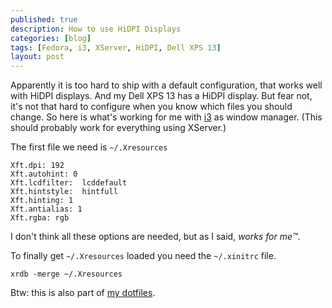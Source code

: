 ```yaml
---
published: true
description: How to use HiDPI Displays
categories: [blog]
tags: [Fedora, i3, XServer, HiDPI, Dell XPS 13]
layout: post
---
```


Apparently it is too hard to ship with a default configuration, that works well with HiDPI displays.
And my Dell XPS 13 has a HiDPI display. But fear not, it's not that hard to configure 
when you know which files you should change. So here is what's working for me with [i3](https://i3wm.org) 
as window manager. (This should probably work for everything using XServer.)


The first file we need is `~/.Xresources`

```
Xft.dpi: 192
Xft.autohint: 0
Xft.lcdfilter:  lcddefault
Xft.hintstyle:  hintfull
Xft.hinting: 1
Xft.antialias: 1
Xft.rgba: rgb
```

I don't think all these options are needed, but as I said, _works for me™️_.


To finally get `~/.Xresources` loaded you need the `~/.xinitrc` file.

```
xrdb -merge ~/.Xresources
```

Btw: this is also part of [my dotfiles]( https://github.com/fliiiix/dotfiles/).
